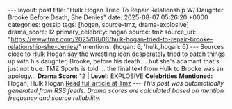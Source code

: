 --- layout: post title: "Hulk Hogan Tried To Repair Relationship W/ Daughter Brooke Before Death, She Denies" date: 2025-08-07 05:26:20 +0000 categories: gossip tags: [hogan, source-tmz, drama-explosive] drama_score: 12 primary_celebrity: hogan source: tmz source_url: "https://www.tmz.com/2025/08/06/hulk-hogan-tried-to-repair-brooke-relationship-she-denies/" mentions: {hogan: 6, 'hulk_hogan: 6} --- Sources close to Hulk Hogan say the wrestling icon desperately tried to patch things up with his daughter, Brooke, before his death ... but she's adamant that's just not true. TMZ Sports is told ... the final text from Hulk to Brooke was an apology… **Drama Score:** 12 | **Level:** EXPLOSIVE **Celebrities Mentioned:** Hogan, Hulk Hogan [Read full article at Tmz](https://www.tmz.com/2025/08/06/hulk-hogan-tried-to-repair-brooke-relationship-she-denies/) --- *This post was automatically generated from RSS feeds. Drama scores are calculated based on mention frequency and source reliability.*